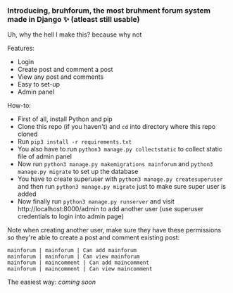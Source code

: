 ### Introducing, bruhforum, the most bruhment forum system made in Django ✨ (atleast still usable)

Uh, why the hell I make this? because why not

Features:
- Login
- Create post and comment a post
- View any post and comments
- Easy to set-up
- Admin panel

How-to:
- First of all, install Python and pip
- Clone this repo (if you haven't) and `cd` into directory where this repo cloned
- Run `pip3 install -r requirements.txt`
- You also have to run `python3 manage.py collectstatic` to collect static file of admin panel
- Now run `python3 manage.py makemigrations mainforum` and `python3 manage.py migrate` to set up the database
- You have to create superuser with `python3 manage.py createsuperuser` and then run `python3 manage.py migrate` just to make sure super user is added
- Now finally run `python3 manage.py runserver` and visit http://localhost:8000/admin to add another user (use superuser credentials to login into admin page)

Note when creating another user, make sure they have these permissions so they're able to create a post and comment existing post:
```
mainforum | mainforum | Can add mainforum
mainforum | mainforum | Can view mainforum
mainforum | maincomment | Can add maincomment
mainforum | maincomment | Can view maincomment
```

The easiest way: _coming soon_